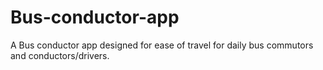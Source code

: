 # Bus-conductor-app

A Bus conductor app designed for ease of travel for daily bus commutors and conductors/drivers.
